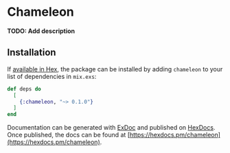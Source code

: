 # Chameleon

**TODO: Add description**

## Installation

If [available in Hex](https://hex.pm/docs/publish), the package can be installed
by adding `chameleon` to your list of dependencies in `mix.exs`:

```elixir
def deps do
  [
    {:chameleon, "~> 0.1.0"}
  ]
end
```

Documentation can be generated with [ExDoc](https://github.com/elixir-lang/ex_doc)
and published on [HexDocs](https://hexdocs.pm). Once published, the docs can
be found at [https://hexdocs.pm/chameleon](https://hexdocs.pm/chameleon).

